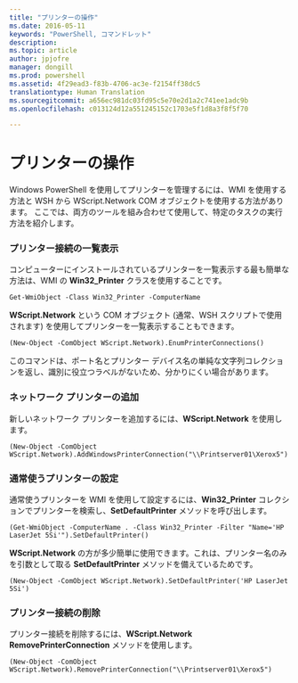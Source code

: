 ```yaml
---
title: "プリンターの操作"
ms.date: 2016-05-11
keywords: "PowerShell, コマンドレット"
description: 
ms.topic: article
author: jpjofre
manager: dongill
ms.prod: powershell
ms.assetid: 4f29ead3-f83b-4706-ac3e-f2154ff38dc5
translationtype: Human Translation
ms.sourcegitcommit: a656ec981dc03fd95c5e70e2d1a2c741ee1adc9b
ms.openlocfilehash: c013124d12a551245152c1703e5f1d8a3f8f5f70

---
```


# プリンターの操作
Windows PowerShell を使用してプリンターを管理するには、WMI を使用する方法と WSH から WScript.Network COM オブジェクトを使用する方法があります。 ここでは、両方のツールを組み合わせて使用して、特定のタスクの実行方法を紹介します。

### プリンター接続の一覧表示
コンピューターにインストールされているプリンターを一覧表示する最も簡単な方法は、WMI の **Win32_Printer** クラスを使用することです。

```
Get-WmiObject -Class Win32_Printer -ComputerName
```

**WScript.Network** という COM オブジェクト (通常、WSH スクリプトで使用されます) を使用してプリンターを一覧表示することもできます。

```
(New-Object -ComObject WScript.Network).EnumPrinterConnections()
```

このコマンドは、ポート名とプリンター デバイス名の単純な文字列コレクションを返し、識別に役立つラベルがないため、分かりにくい場合があります。

### ネットワーク プリンターの追加
新しいネットワーク プリンターを追加するには、**WScript.Network** を使用します。

```
(New-Object -ComObject WScript.Network).AddWindowsPrinterConnection("\\Printserver01\Xerox5")
```

### 通常使うプリンターの設定
通常使うプリンターを WMI を使用して設定するには、**Win32_Printer** コレクションでプリンターを検索し、**SetDefaultPrinter** メソッドを呼び出します。

```
(Get-WmiObject -ComputerName . -Class Win32_Printer -Filter "Name='HP LaserJet 5Si'").SetDefaultPrinter()
```

**WScript.Network** の方が多少簡単に使用できます。これは、プリンター名のみを引数として取る **SetDefaultPrinter** メソッドを備えているためです。

```
(New-Object -ComObject WScript.Network).SetDefaultPrinter('HP LaserJet 5Si')
```

### プリンター接続の削除
プリンター接続を削除するには、**WScript.Network RemovePrinterConnection** メソッドを使用します。

```
(New-Object -ComObject WScript.Network).RemovePrinterConnection("\\Printserver01\Xerox5")
```




<!--HONumber=Oct16_HO1-->


